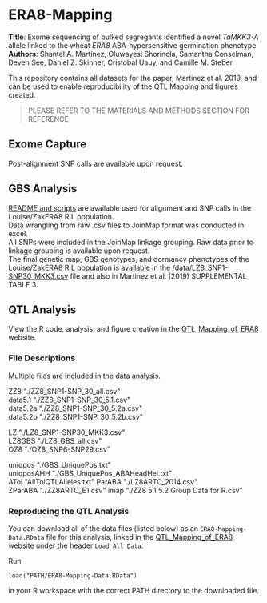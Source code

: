 # ERA8-Mapping

**Title**: Exome sequencing of bulked segregants identified a novel *TaMKK3-A* allele linked to the wheat *ERA8* ABA-hypersensitive germination phenotype  
**Authors**: Shantel A. Martinez, Oluwayesi Shorinola, Samantha Conselman, Deven See, Daniel Z. Skinner, Cristobal Uauy, and Camille M. Steber  

This repository contains all datasets for the paper, Martinez et al. 2019, and can be used to enable reproducibility of the QTL Mapping and figures created.  
> PLEASE REFER TO THE MATERIALS AND METHODS SECTION FOR REFERENCE  

## Exome Capture  
Post-alignment SNP calls are available upon request.   

## GBS Analysis 
[README and scripts](https://github.com/shantel-martinez/ERA8-Mapping/tree/master/GBS) are available used for alignment and SNP calls in the Louise/ZakERA8 RIL population.  
Data wrangling from raw .csv files to JoinMap format was conducted in excel.   
All SNPs were included in the JoinMap linkage grouping. Raw data prior to linkage grouping is available upon request.    
The final genetic map, GBS genotypes, and dormancy phenotypes of the Louise/ZakERA8 RIL population is available in the [/data/LZ8_SNP1-SNP30_MKK3.csv](https://github.com/shantel-martinez/ERA8-Mapping/blob/master/data/LZ8_GBS_all.csv) file and also in Martinez et al. (2019) SUPPLEMENTAL TABLE 3.   

## QTL Analysis
View the R code, analysis, and figure creation in the [QTL_Mapping_of_ERA8](http://rpubs.com/shantel-martinez/ERA8-Mapping) website.  

### File Descriptions   
Multiple files are included in the data analysis.   

ZZ8  "./ZZ8_SNP1-SNP_30_all.csv"  
data5.1  "./ZZ8_SNP1-SNP_30_5.1.csv"  
data5.2a "./ZZ8_SNP1-SNP_30_5.2a.csv"   
data5.2b "./ZZ8_SNP1-SNP_30_5.2b.csv"  

LZ "./LZ8_SNP1-SNP30_MKK3.csv"  
LZ8GBS "./LZ8_GBS_all.csv"  
OZ8 "./OZ8_SNP6-SNP29.csv"  

uniqpos "./GBS_UniquePos.txt"  
uniqposAHH "./GBS_UniquePos_ABAHeadHei.txt"  
ATol "AllTolQTLAlleles.txt"
ParABA "./LZ8ARTC_2014.csv"  
ZParABA "./ZZ8ARTC_E1.csv"
imap  "./ZZ8 5.1 5.2 Group Data for R.csv"

### Reproducing the QTL Analysis
You can download all of the data files (listed below) as an `ERA8-Mapping-Data.RData` file for this analysis, linked in the [QTL_Mapping_of_ERA8](http://rpubs.com/shantel-martinez/ERA8-Mapping) website under the header `Load All Data`.    

Run 
```
load("PATH/ERA8-Mapping-Data.RData")
```
in your R workspace with the correct PATH directory to the downloaded file.  


